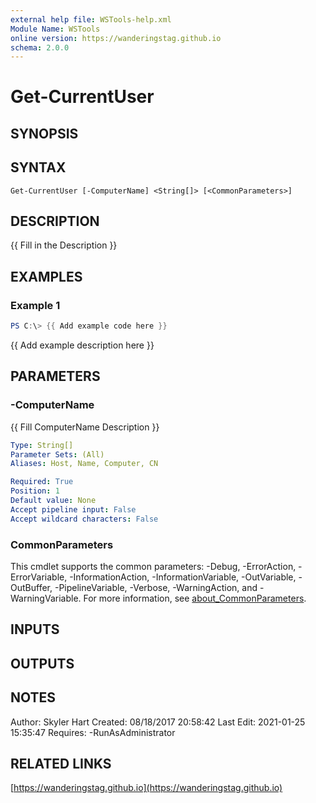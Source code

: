 ```yaml
---
external help file: WSTools-help.xml
Module Name: WSTools
online version: https://wanderingstag.github.io
schema: 2.0.0
---
```


# Get-CurrentUser

## SYNOPSIS

## SYNTAX

```
Get-CurrentUser [-ComputerName] <String[]> [<CommonParameters>]
```

## DESCRIPTION
{{ Fill in the Description }}

## EXAMPLES

### Example 1
```powershell
PS C:\> {{ Add example code here }}
```

{{ Add example description here }}

## PARAMETERS

### -ComputerName
{{ Fill ComputerName Description }}

```yaml
Type: String[]
Parameter Sets: (All)
Aliases: Host, Name, Computer, CN

Required: True
Position: 1
Default value: None
Accept pipeline input: False
Accept wildcard characters: False
```

### CommonParameters
This cmdlet supports the common parameters: -Debug, -ErrorAction, -ErrorVariable, -InformationAction, -InformationVariable, -OutVariable, -OutBuffer, -PipelineVariable, -Verbose, -WarningAction, and -WarningVariable. For more information, see [about_CommonParameters](http://go.microsoft.com/fwlink/?LinkID=113216).

## INPUTS

## OUTPUTS

## NOTES
Author: Skyler Hart
Created: 08/18/2017 20:58:42
Last Edit: 2021-01-25 15:35:47
Requires:
    -RunAsAdministrator

## RELATED LINKS

[https://wanderingstag.github.io](https://wanderingstag.github.io)

